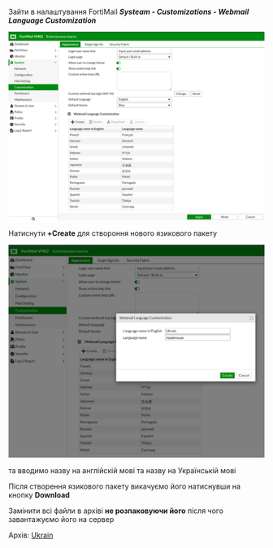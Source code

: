 Зайти в налаштування FortiMail ***Systeam - Customizations - Webmail Language Customization***


![1.png](/resources/1.png)


Натиснути **+Create** для створоння нового язикового пакету 



![2.png](/resources/2.png)


та вводимо назву на англійскій мові та назву на Українській мові

Після створення язикового пакету викачуємо його натиснувши на кнопку **Download**


Замінити всі файли в архіві **не розпаковуючи його** після чого завантажуємо його на сервер



Архів:
[Ukrain](https://github.com/r00tag3nt/FortiMail-Ukrain-Language/blob/main/resources/Ukrain_2023-06-15-1206.tar.gz)

